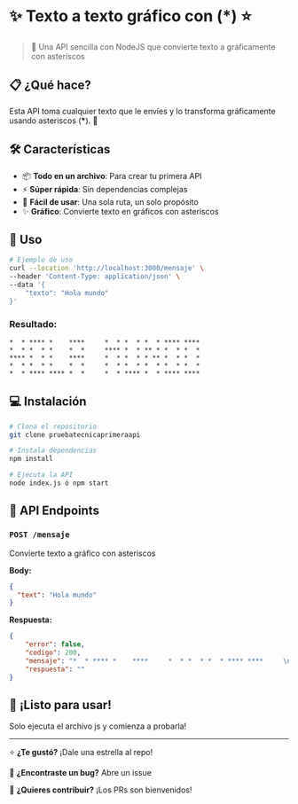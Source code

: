 # ✨ Texto a texto gráfico con (*) ⭐

> 🚀 Una API sencilla con NodeJS que convierte texto a gráficamente con asteriscos

## 📋 ¿Qué hace?

Esta API toma cualquier texto que le envíes y lo transforma gráficamente usando asteriscos (**\***). 🎨

## 🛠️ Características

- 📦 **Todo en un archivo**: Para crear tu primera API
- ⚡ **Súper rápida**: Sin dependencias complejas
- 🎯 **Fácil de usar**: Una sola ruta, un solo propósito
- ✨ **Gráfico**: Convierte texto en gráficos con asteriscos

## 🚀 Uso

```bash
# Ejemplo de uso
curl --location 'http://localhost:3000/mensaje' \
--header 'Content-Type: application/json' \
--data '{
    "texto": "Hola mundo"
}'
```

### Resultado:
```
*  * **** *    ****     *  * *  * *  * **** ****     
*  * *  * *    *  *     **** *  * ** * *  * *  *     
**** *  * *    ****     *  * *  * * ** *  * *  *     
*  * *  * *    *  *     *  * *  * *  * *  * *  *     
*  * **** **** *  *     *  * **** *  * **** ****     
```

## 💻 Instalación

```bash
# Clona el repositorio
git clone pruebatecnicaprimeraapi

# Instala dependencias
npm install

# Ejecuta la API
node index.js ó npm start
```

## 📝 API Endpoints

### `POST /mensaje`

Convierte texto a gráfico con asteriscos

**Body:**
```json
{
  "text": "Hola mundo"
}
```

**Respuesta:**
```json
{
    "error": false,
    "codigo": 200,
    "mensaje": "*  * **** *    ****     *  * *  * *  * **** ****     \n*  * *  * *    *  *     **** *  * ** * *  * *  *     \n**** *  * *    ****     *  * *  * * ** *  * *  *     \n*  * *  * *    *  *     *  * *  * *  * *  * *  *     \n*  * **** **** *  *     *  * **** *  * **** ****     ",
    "respuesta": ""
}
```

## 🎉 ¡Listo para usar!

Solo ejecuta el archivo js y comienza a probarla!

---

⭐ **¿Te gustó?** ¡Dale una estrella al repo! 

🐛 **¿Encontraste un bug?** Abre un issue

🤝 **¿Quieres contribuir?** ¡Los PRs son bienvenidos!
